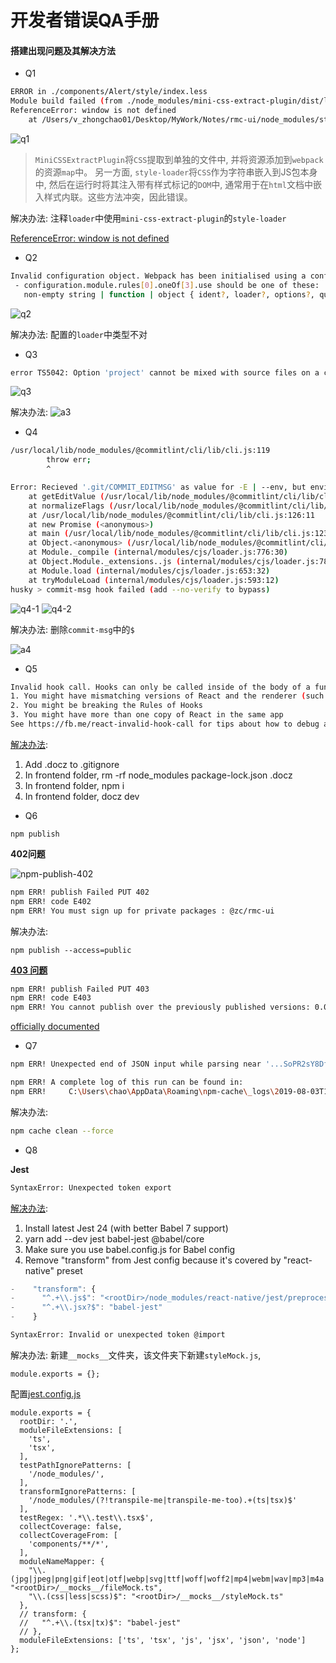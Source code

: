 # 开发者错误QA手册

#### 搭建出现问题及其解决方法

- Q1
```bash
ERROR in ./components/Alert/style/index.less
Module build failed (from ./node_modules/mini-css-extract-plugin/dist/loader.js):
ReferenceError: window is not defined
    at /Users/v_zhongchao01/Desktop/MyWork/Notes/rmc-ui/node_modules/style-loader/index.js!/Users/v_zhongchao01/Desktop/MyWork/Notes/rmc-ui/node_modules/css-loader/dist/cjs.js??ref--4-oneOf-3-2!/Users/v_zhongchao01/Desktop/MyWork/Notes/rmc-ui/node_modules/postcss-loader/src/index.js??ref--4-oneOf-3-3!/Users/v_zhongchao01/Desktop/MyWork/Notes/rmc-ui/node_modules/less-loader/dist/cjs.js!/Users/v_zhongchao01/Desktop/MyWork/Notes/rmc-ui/components/Alert/style/index.less:958:2
```
![q1](./screenshots/q1.png)

> `MiniCSSExtractPlugin`将`CSS`提取到单独的文件中, 并将资源添加到`webpack`的资源`map`中。 另一方面, `style-loader`将`CSS`作为字符串嵌入到JS包本身中, 然后在运行时将其注入带有样式标记的`DOM`中, 通常用于在`html`文档中嵌入样式内联。这些方法冲突，因此错误。

解决办法: 注释`loader`中使用`mini-css-extract-plugin`的`style-loader`

[ReferenceError: window is not defined](https://github.com/webpack-contrib/mini-css-extract-plugin/issues/173#issuecomment-398144318)

- Q2
```bash
Invalid configuration object. Webpack has been initialised using a configuration object that does not match the API schema.
 - configuration.module.rules[0].oneOf[3].use should be one of these:
   non-empty string | function | object { ident?, loader?, options?, query? } | function | [non-empty string | function | object { ident?, loader?, options?, query? }]
```
![q2](./screenshots/q2.png)

解决办法: 配置的`loader`中类型不对

- Q3
```bash
error TS5042: Option 'project' cannot be mixed with source files on a command line.
```
![q3](./screenshots/q3.png)

解决办法: ![a3](./screenshots/a3.png)

- Q4
```bash
/usr/local/lib/node_modules/@commitlint/cli/lib/cli.js:119
        throw err;
        ^

Error: Recieved '.git/COMMIT_EDITMSG' as value for -E | --env, but environment variable '.git/COMMIT_EDITMSG' is not available globally
    at getEditValue (/usr/local/lib/node_modules/@commitlint/cli/lib/cli.js:271:10)
    at normalizeFlags (/usr/local/lib/node_modules/@commitlint/cli/lib/cli.js:264:15)
    at /usr/local/lib/node_modules/@commitlint/cli/lib/cli.js:126:11
    at new Promise (<anonymous>)
    at main (/usr/local/lib/node_modules/@commitlint/cli/lib/cli.js:123:9)
    at Object.<anonymous> (/usr/local/lib/node_modules/@commitlint/cli/lib/cli.js:115:1)
    at Module._compile (internal/modules/cjs/loader.js:776:30)
    at Object.Module._extensions..js (internal/modules/cjs/loader.js:787:10)
    at Module.load (internal/modules/cjs/loader.js:653:32)
    at tryModuleLoad (internal/modules/cjs/loader.js:593:12)
husky > commit-msg hook failed (add --no-verify to bypass)
```

![q4-1](./screenshots/q4-1.png)
![q4-2](./screenshots/q4-1.png)

解决办法: 删除`commit-msg`中的`$`

![a4](./screenshots/a4.png)

- Q5
```bash
Invalid hook call. Hooks can only be called inside of the body of a function component. This could happen for one of the following reasons:
1. You might have mismatching versions of React and the renderer (such as React DOM)
2. You might be breaking the Rules of Hooks
3. You might have more than one copy of React in the same app
See https://fb.me/react-invalid-hook-call for tips about how to debug and fix this problem.
```

[解决办法](https://github.com/pedronauck/docz/issues/707):

1. Add .docz to .gitignore
2. In frontend folder, rm -rf node_modules package-lock.json .docz
3. In frontend folder, npm i
4. In frontend folder, docz dev

- Q6

`npm publish`

**402问题**

![npm-publish-402](./screenshots/q6-1.png)

```bash
npm ERR! publish Failed PUT 402
npm ERR! code E402
npm ERR! You must sign up for private packages : @zc/rmc-ui
```

解决办法:

```
npm publish --access=public
```

**[403 问题](https://stackoverflow.com/questions/55241605/npm-publish-to-private-scope-keeps-failing)**

```bash
npm ERR! publish Failed PUT 403
npm ERR! code E403
npm ERR! You cannot publish over the previously published versions: 0.0.1. : @zc/rmc-ui
```
[officially documented](https://docs.npmjs.com/files/package.json)

- Q7 
```bash
npm ERR! Unexpected end of JSON input while parsing near '...SoPR2sY8DfKnMMMkN/Zj9'

npm ERR! A complete log of this run can be found in:
npm ERR!     C:\Users\chao\AppData\Roaming\npm-cache\_logs\2019-08-03T10_33_18_238Z-debug.log
```

解决办法:

```bash
npm cache clean --force
```

- Q8

**Jest**

```bash
SyntaxError: Unexpected token export
```

[解决办法](https://github.com/facebook/jest/issues/2550#issuecomment-457828783):
1. Install latest Jest 24 (with better Babel 7 support)
2. yarn add --dev jest babel-jest @babel/core 
3. Make sure you use babel.config.js for Babel config
4. Remove "transform" from Jest config because it's covered by "react-native" preset
```javascript
-    "transform": {
-      "^.+\\.js$": "<rootDir>/node_modules/react-native/jest/preprocessor.js",
-      "^.+\\.jsx?$": "babel-jest"
-    }
```

```bash
SyntaxError: Invalid or unexpected token @import
```

解决办法:
新建`__mocks__`文件夹，该文件夹下新建`styleMock.js`, 

```javascipt
module.exports = {};
```

配置[jest.config.js](https://jestjs.io/docs/en/configuration.html)

```javascipt
module.exports = {
  rootDir: '.',
  moduleFileExtensions: [
    'ts',
    'tsx',
  ],
  testPathIgnorePatterns: [
    '/node_modules/',
  ],
  transformIgnorePatterns: [
    '/node_modules/(?!transpile-me|transpile-me-too).+(ts|tsx)$'
  ],
  testRegex: '.*\\.test\\.tsx$',
  collectCoverage: false,
  collectCoverageFrom: [
    'components/**/*',
  ],
  moduleNameMapper: {
    "\\.(jpg|jpeg|png|gif|eot|otf|webp|svg|ttf|woff|woff2|mp4|webm|wav|mp3|m4a|aac|oga)$": "<rootDir>/__mocks__/fileMock.ts",
    "\\.(css|less|scss)$": "<rootDir>/__mocks__/styleMock.ts"
  },
  // transform: {
  //   "^.+\\.(tsx|tx)$": "babel-jest"
  // },
  moduleFileExtensions: ['ts', 'tsx', 'js', 'jsx', 'json', 'node']  
};
```
